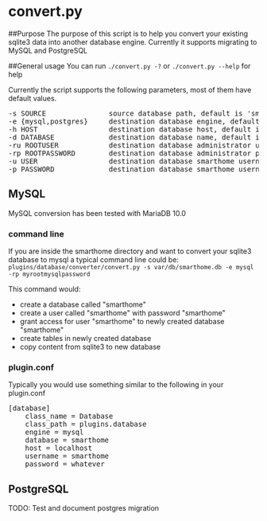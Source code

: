 # convert.py

##Purpose
The purpose of this script is to help you convert your existing sqlite3 data into another database engine.
Currently it supports migrating to MySQL and PostgreSQL

##General usage
You can run `./convert.py -?` or `./convert.py --help` for help

Currently the script supports the following parameters, most of them have default values.
<pre>
-s SOURCE               source database path, default is 'smarthome.db'.
-e {mysql,postgres}     destination database engine, default is 'mysql'.
-h HOST                 destination database host, default is 'localhost'.
-d DATABASE             destination database name, default is 'smarthome'.
-ru ROOTUSER            destination database administrator username, default is 'root'.
-rp ROOTPASSWORD        destination database administrator password.
-u USER                 destination database smarthome username, default is 'smarthome'.
-p PASSWORD             destination database smarthome username, default is 'smarthome'.
</pre>
## MySQL
MySQL conversion has been tested with MariaDB 10.0
### command line
If you are inside the smarthome directory and want to convert your sqlite3 database to mysql a typical command line could be:
`plugins/database/converter/convert.py -s var/db/smarthome.db -e mysql -rp myrootmysqlpassword`

This command would:
* create a database called "smarthome"
* create a user called "smarthome" with password "smarthome"
* grant access for user "smarthome" to newly created database "smarthome"
* create tables in newly created database
* copy content from sqlite3 to new database

### plugin.conf
Typically you would use something similar to the following in your plugin.conf
<pre>
[database]
    class_name = Database
    class_path = plugins.database
    engine = mysql
    database = smarthome
    host = localhost
    username = smarthome
    password = whatever
</pre>

## PostgreSQL
TODO: Test and document postgres migration
